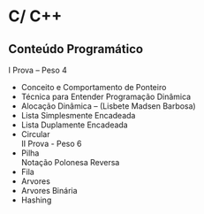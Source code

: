 # C/ C++
## Conteúdo Programático 
I Prova – Peso 4 <br/>
- Conceito e Comportamento de Ponteiro <br/>
- Técnica para Entender Programação Dinâmica <br/> 
- Alocação Dinâmica – (Lisbete Madsen Barbosa) <br/>
- Lista Simplesmente Encadeada <br/>
- Lista Duplamente Encadeada <br/>
- Circular <br/>
 II Prova  - Peso 6 <br/>
- Pilha <br/>
   Notação Polonesa Reversa <br/> 
- Fila <br/>
- Arvores <br/>
- Arvores Binária <br/>
- Hashing <br/>
